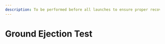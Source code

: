 ```yaml
---
description: To be performed before all launches to ensure proper recovery setup in rocket.
---
```


# Ground Ejection Test

